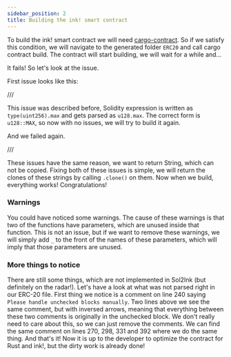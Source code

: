 ```yaml
---
sidebar_position: 2
title: Building the ink! smart contract
---
```


To build the ink! smart contract we will need [cargo-contract](https://github.com/paritytech/cargo-contract). So if we satisfy this condition, we will navigate to the generated folder `ERC20` and call cargo contract build. The contract will start building, we will wait for a while and...

It fails! So let's look at the issue.

First issue looks like this:

///

This issue was described before, Solidity expression is written as `type(uint256).max` and gets parsed as `u128.max`. The correct form is `u128::MAX`, so now with no issues, we will try to build it again.

And we failed again.

///

These issues have the same reason, we want to return String, which can not be copied. Fixing both of these issues is simple, we will return the clones of these strings by calling `.clone()` on them. Now when we build, everything works! Congratulations!

### Warnings

You could have noticed some warnings. The cause of these warnings is that two of the functions have parameters, which are unused inside that function. This is not an issue, but if we want to remove these warnings, we will simply add `_` to the front of the names of these parameters, which will imply that those parameters are unused. 

### More things to notice

There are still some things, which are not implemented in Sol2Ink (but definitely on the radar!). Let's have a look at what was not parsed right in our ERC-20 file.
First thing we notice is a comment on line 240 saying `Please handle unchecked blocks manually`. Two lines above we see the same comment, but with inversed arrows, meaning that everything between these two comments is originally in the unchecked block. We don't really need to care about this, so we can just remove the comments. We can find the same comment on lines 270, 298, 331 and 392 where we do the same thing. And that's it! Now it is up to the developer to optimize the contract for Rust and ink!, but the dirty work is already done!